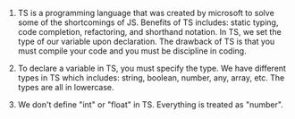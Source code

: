1. TS is a programming language that was created by microsoft to solve some of the shortcomings of JS. Benefits of TS includes: static typing, code completion, refactoring, and shorthand notation. In TS, we set the type of our variable upon declaration. The drawback of TS is that you must compile your code and you must be discipline in coding.

1. To declare a variable in TS, you must specify the type. We have different types in TS which includes: string, boolean, number, any, array, etc. The types are all in lowercase.

2. We don't define "int" or "float" in TS. Everything is treated as "number".
